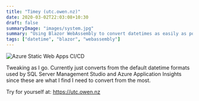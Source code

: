 ```yaml
---
title: "Timey (utc.owen.nz)"
date: 2020-03-02T22:03:08+10:30
draft: false
summaryImage: "images/system.jpg"
summary: "Using Blazor WebAssembly to convert datetimes as easily as possible."
tags: ["datetime", "blazor", "webassembly"]
---
```


![Azure Static Web Apps CI/CD](https://github.com/fordprefect480/timey/workflows/Azure%20Static%20Web%20Apps%20CI/CD/badge.svg)

Tweaking as I go. Currently just converts from the default datetime formats used by SQL Server Management Studio and Azure Application Insights since these are what I find I need to convert from the most.

Try for yourself at: https://utc.owen.nz
